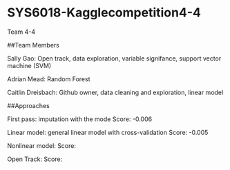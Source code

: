 # SYS6018-Kagglecompetition4-4
Team 4-4

##Team Members

Sally Gao: Open track, data exploration, variable signifance, support vector machine (SVM)

Adrian Mead: Random Forest

Caitlin Dreisbach: Github owner, data cleaning and exploration, linear model

##Approaches

First pass: imputation with the mode
  Score: -0.006

Linear model: general linear model with cross-validation
  Score: -0.005
  
Nonlinear model:
  Score:
  
Open Track:
  Score:
